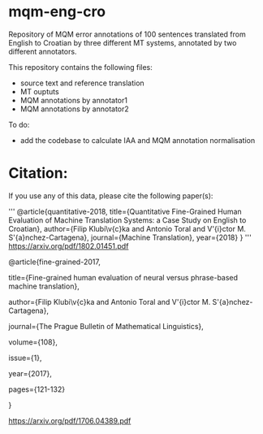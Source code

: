 # mqm-eng-cro
Repository of MQM error annotations of 100 sentences translated from English to Croatian by three different MT systems, annotated by two different annotators.

This repository contains the following files:

- source text and reference translation
- MT ouptuts
- MQM annotations by annotator1
- MQM annotations by annotator2

To do:
- add the codebase to calculate IAA and MQM annotation normalisation

# Citation:

If you use any of this data, please cite the following paper(s):

'''
@article{quantitative-2018,
  title={Quantitative Fine-Grained Human Evaluation of Machine Translation Systems: a Case Study on English to Croatian},
  author={Filip Klubi\v{c}ka and Antonio Toral and V\'{i}ctor M. S\'{a}nchez-Cartagena},
  journal={Machine Translation},
  year={2018}
}
'''
https://arxiv.org/pdf/1802.01451.pdf


@article{fine-grained-2017,

  title={Fine-grained human evaluation of neural versus phrase-based machine translation},
  
  author={Filip Klubi\v{c}ka and Antonio Toral and V\'{i}ctor M. S\'{a}nchez-Cartagena},
  
  journal={The Prague Bulletin of Mathematical Linguistics},
  
  volume={108},
  
  issue={1},
  
  year={2017},
  
  pages={121-132}
  
}

https://arxiv.org/pdf/1706.04389.pdf
